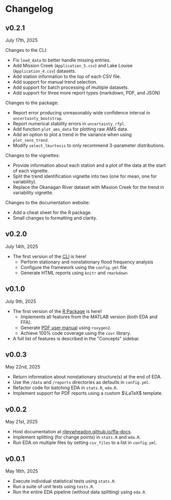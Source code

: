 # Changelog

## v0.2.1

July 17th, 2025

Changes to the CLI:

- Fix `load_data` to better handle missing entries.
- Add Mission Creek (`Application_5.csv`) and Lake Louise (`Application_4.csv`) datasets.
- Add station information to the top of each CSV file.
- Add support for manual trend selection.
- Add support for batch processing of multiple datasets.
- Add support for three more report types (markdown, PDF, and JSON)

Changes to the package:

- Report error producing unreasonably wide confidence interval in `uncertainty_bootstrap`.
- Report numerical stability errors in `uncertainty_rfpl`.
- Add function `plot_ams_data` for plotting raw AMS data.
- Add an option to plot a trend in the variance when using `plot_sens_trend`.
- Modify `select_lkurtosis` to only recommend 3-parameter distributions.

Changes to the vignettes:

- Provide information about each station and a plot of the data at the start of each vignette.
- Split the trend identification vignette into two (one for mean, one for variability).
- Replace the Okanagan River dataset with Mission Creek for the trend in variability vignette.

Changes to the documentation website:

- Add a cheat sheet for the R package.
- Small changes to formatting and clarity.

## v0.2.0

July 14th, 2025

- The first version of the [CLI](cli-installation-instructions.md) is here!
    - Perform stationary and nonstationary flood frequency analysis
    - Configure the framework using the `config.yml` file
    - Generate HTML reports using `knitr` and `rmarkdown`

## v0.1.0

July 9th, 2025

- The first version of the [R Package](r-installation-instructions.md) is here!
    - Implements all features from the MATLAB version (both EDA and FFA).
    - Generate [PDF user manual](r-user-manual.pdf) using `roxygen2`.
    - Achieve 100% code coverage using the `covr` library.
- A full list of features is described in the "Concepts" sidebar.

## v0.0.3

May 22nd, 2025

- Return information about nonstationary structure(s) at the end of EDA.
- Use the `/data` and `/reports` directories as defaults in `config.yml`.
- Refactor code for batching EDA in `stats.R`, `eda.R`.
- Implement support for PDF reports using a custom $\LaTeX$ template.

## v0.0.2
 
May 21st, 2025

- Host documentation at [rileywheadon.github.io/ffa-docs](https://rileywheadon.github.io/ffa-framework/).
- Implement splitting (for change points) in `stats.R` and `eda.R`.
- Run EDA on multiple files by setting `csv_files` to a list in `config.yml`.

## v0.0.1 

May 16th, 2025

- Execute individual statistical tests using `stats.R`.
- Run a suite of unit tests using `tests.R`.
- Run the entire EDA pipeline (without data splitting) using `eda.R`.
